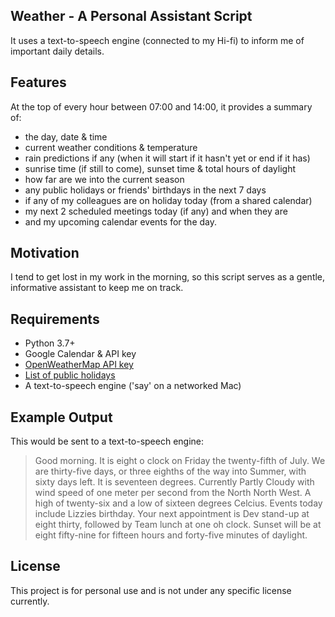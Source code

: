 ## Weather - A Personal Assistant Script

It uses a text-to-speech engine (connected to my Hi-fi) to inform me of important daily details.

## Features

At the top of every hour between 07:00 and 14:00, it provides a summary of:
- the day, date & time
- current weather conditions & temperature
- rain predictions if any (when it will start if it hasn't yet or end if it has)
- sunrise time (if still to come), sunset time & total hours of daylight
- how far are we into the current season
- any public holidays or friends' birthdays in the next 7 days
- if any of my colleagues are on holiday today (from a shared calendar)
- my next 2 scheduled meetings today (if any) and when they are
- and my upcoming calendar events for the day.

## Motivation

I tend to get lost in my work in the morning, so this script serves as a gentle, informative assistant
to keep me on track.

## Requirements
- Python 3.7+
- Google Calendar & API key
- [OpenWeatherMap API key](https://openweathermap.org/api)
- [List of public holidays](https://www.gov.uk/bank-holidays.json)
- A text-to-speech engine ('say' on a networked Mac)

## Example Output

This would be sent to a text-to-speech engine:
> Good morning.
> It is eight o clock on Friday the twenty-fifth of July.
> We are thirty-five days, or three eighths of the way into Summer, with sixty days left.
> It is seventeen degrees.
> Currently Partly Cloudy with wind speed of one meter per second from the North North West.
> A high of twenty-six and a low of sixteen degrees Celcius.
> Events today include Lizzies birthday.
> Your next appointment is Dev stand-up at eight thirty, followed by Team lunch at one oh clock.
> Sunset will be at eight fifty-nine for fifteen hours and forty-five minutes of daylight.


## License
This project is for personal use and is not under any specific license currently.
